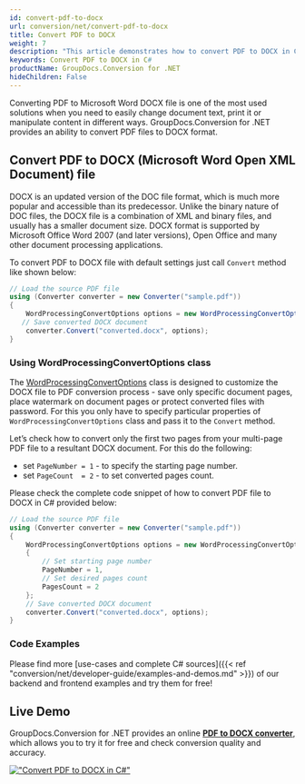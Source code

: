 ```yaml
---
id: convert-pdf-to-docx
url: conversion/net/convert-pdf-to-docx
title: Convert PDF to DOCX
weight: 7
description: "This article demonstrates how to convert PDF to DOCX in C# using GroupDocs.Conversion for .NET."
keywords: Convert PDF to DOCX in C#
productName: GroupDocs.Conversion for .NET
hideChildren: False
---
```


Converting PDF to Microsoft Word DOCX file is one of the most used solutions when you need to easily change document text, print it or manipulate content in different ways. GroupDocs.Conversion for .NET provides an ability to convert PDF files to DOCX format.

## Convert PDF to DOCX (Microsoft Word Open XML Document) file

DOCX is an updated version of the DOC file format, which is much more popular and accessible than its predecessor. Unlike the binary nature of DOC files, the DOCX file is a combination of XML and binary files, and usually has a smaller document size. DOCX format is supported by Microsoft Office Word 2007 (and later versions), Open Office and many other document processing applications.

To convert PDF to DOCX file with default settings just call `Convert` method like shown below:

```csharp
// Load the source PDF file
using (Converter converter = new Converter("sample.pdf"))
{
    WordProcessingConvertOptions options = new WordProcessingConvertOptions();
   // Save converted DOCX document
    converter.Convert("converted.docx", options);
}
```

### Using WordProcessingConvertOptions class

The [WordProcessingConvertOptions](https://apireference.groupdocs.com/conversion/net/groupdocs.conversion.options.convert/wordprocessingconvertoptions) class is designed to customize the DOCX file to PDF conversion process - save only specific document pages, place watermark on document pages or protect converted files with password. For this you only have to specify particular properties of `WordProcessingConvertOptions` class and pass it to the `Convert` method.

Let’s check how to convert only the first two pages from your multi-page PDF file to a resultant DOCX document.
For this do the following:

* set `PageNumber = 1` - to specify the starting page number.
* set `PageCount  = 2` - to set converted pages count.

Please check the complete code snippet of how to convert PDF file to DOCX in C# provided below:

```csharp
// Load the source PDF file
using (Converter converter = new Converter("sample.pdf"))
{
    WordProcessingConvertOptions options = new WordProcessingConvertOptions
    {
        // Set starting page number
        PageNumber = 1,
        // Set desired pages count
        PagesCount = 2
    };
    // Save converted DOCX document
    converter.Convert("converted.docx", options);
}
```

### Code Examples

Please find more [use-cases and complete C# sources]({{< ref "conversion/net/developer-guide/examples-and-demos.md" >}}) of our backend and frontend examples and try them for free!

## Live Demo

GroupDocs.Conversion for .NET provides an online [**PDF to DOCX converter**](https://products.groupdocs.app/conversion/pdf-to-docx), which allows you to try it for free and check conversion quality and accuracy.

[!["Convert PDF to DOCX in C#"](conversion/net/images/convert-pdf-to-docx.png)](https://products.groupdocs.app/conversion/pdf-to-docx)